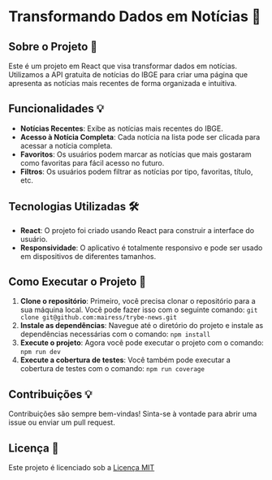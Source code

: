 # Transformando Dados em Notícias 🚀

## Sobre o Projeto 📄

Este é um projeto em React que visa transformar dados em notícias. Utilizamos a API gratuita de notícias do IBGE para criar uma página que apresenta as notícias mais recentes de forma organizada e intuitiva.

## Funcionalidades 💡

- **Notícias Recentes**: Exibe as notícias mais recentes do IBGE.
- **Acesso à Notícia Completa**: Cada notícia na lista pode ser clicada para acessar a notícia completa.
- **Favoritos**: Os usuários podem marcar as notícias que mais gostaram como favoritas para fácil acesso no futuro.
- **Filtros**: Os usuários podem filtrar as notícias por tipo, favoritas, título, etc.

## Tecnologias Utilizadas 🛠️

- **React**: O projeto foi criado usando React para construir a interface do usuário.
- **Responsividade**: O aplicativo é totalmente responsivo e pode ser usado em dispositivos de diferentes tamanhos.

## Como Executar o Projeto 🚀

1. **Clone o repositório**: Primeiro, você precisa clonar o repositório para a sua máquina local. Você pode fazer isso com o seguinte comando: `git clone git@github.com:mairess/trybe-news.git`
2. **Instale as dependências**: Navegue até o diretório do projeto e instale as dependências necessárias com o comando: `npm install`
3. **Execute o projeto**: Agora você pode executar o projeto com o comando: `npm run dev`
4. **Execute a cobertura de testes**: Você também pode executar a cobertura de testes com o comando: `npm run coverage`



## Contribuições 💡

Contribuições são sempre bem-vindas! Sinta-se à vontade para abrir uma issue ou enviar um pull request.

## Licença 📝

Este projeto é licenciado sob a [Licença MIT](https://opensource.org/licenses/MIT)

